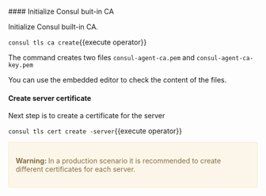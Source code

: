 
#### Initialize Consul buit-in CA

Initialize Consul built-in CA.

`consul tls ca create`{{execute operator}}

The command creates two files `consul-agent-ca.pem` and `consul-agent-ca-key.pem` 

You can use the embedded editor to check the content of the files.

#### Create server certificate

Next step is to create a certificate for the server

`consul tls cert create -server`{{execute operator}}

<div style="background-color:#fcf6ea; color:#866d42; border:1px solid #f8ebcf; padding:1em; border-radius:3px;">
  <p><strong>Warning: </strong>
  In a production scenario it is recommended to create different certificates for each server.
</p></div>

